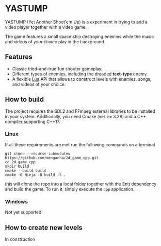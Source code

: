 # YASTUMP

YASTUMP (Yet Another Shoot'em Up) is a experiment in trying to add a video
player together with a video game.

The game features a small space ship destroying enemies while the music and
videos of *your choice* play in the background.

## Features

* Classic tried-and-true fun shooter gameplay.
* Different types of enemies, including the dreaded **text-type** enemy.
* A flexible [Lua](https://www.lua.org/) API that allows to construct levels
with enemies, songs, and videos of your choice.

## How to build

The project requires the SDL2 and FFmpeg external libraries to be installed in
your system. Additionally, you need Cmake (ver >= 3.29) and a C++ compiler
supporting C++17.

### Linux
If all these requirements are met run the following commands on a terminal
```
git clone --recurse-submodules https://github.com/menganha/2d_game_cpp.git
cd 2d_game_cpp
mkdir build
cmake --build build
cmake -G Ninja -B build -S .
```
this will clone the repo into a local folder together with the [Entt](https://github.com/skypjack/entt)
dependency and build the game. To run it, simply execute the `app` application.

### Windows
Not yet supported

## How to create new levels
In construction

